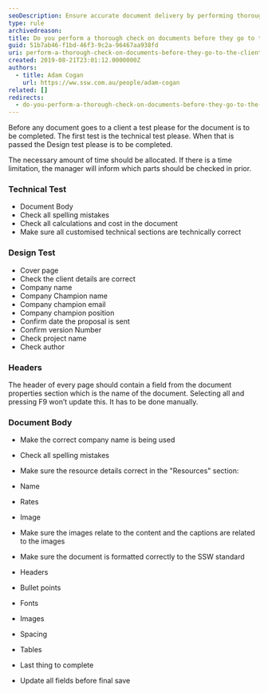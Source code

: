 ```yaml
---
seoDescription: Ensure accurate document delivery by performing thorough checks on spelling, calculations, client details, and formatting before sending to clients.
type: rule
archivedreason:
title: Do you perform a thorough check on documents before they go to the client?
guid: 51b7ab46-f1bd-46f3-9c2a-96467aa938fd
uri: perform-a-thorough-check-on-documents-before-they-go-to-the-client
created: 2019-08-21T23:01:12.0000000Z
authors:
  - title: Adam Cogan
    url: https://ww.ssw.com.au/people/adam-cogan
related: []
redirects:
  - do-you-perform-a-thorough-check-on-documents-before-they-go-to-the-client
---
```


Before any document goes to a client a test please for the document is to be completed. The first test is the technical test please. When that is passed the Design test please is to be completed.

The necessary amount of time should be allocated. If there is a time limitation, the manager will inform which parts should be checked in prior.

<!--endintro-->

### Technical Test

- Document Body
- Check all spelling mistakes
- Check all calculations and cost in the document
- Make sure all customised technical sections are technically correct

### Design Test

- Cover page
- Check the client details are correct
- Company name
- Company Champion name
- Company champion email
- Company champion position
- Confirm date the proposal is sent
- Confirm version Number
- Check project name
- Check author

### Headers

The header of every page should contain a field from the document properties section which is the name of the document. Selecting all and pressing F9 won’t update this. It has to be done manually.

### Document Body

- Make the correct company name is being used
- Check all spelling mistakes
- Make sure the resource details correct in the "Resources" section:
- Name
- Rates
- Image

- Make sure the images relate to the content and the captions are related to the images
- Make sure the document is formatted correctly to the SSW standard
- Headers
- Bullet points
- Fonts
- Images
- Spacing
- Tables

- Last thing to complete
- Update all fields before final save
